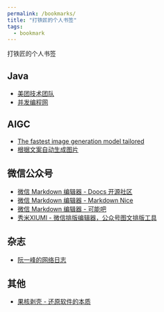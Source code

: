 ```yaml
---
permalink: /bookmarks/
title: "打铁匠的个人书签"
tags:
  - bookmark
---
```


打铁匠的个人书签

<!--more-->

## Java

- [美团技术团队](https://tech.meituan.com/)
- [并发编程网](http://ifeve.com/)

## AIGC

- [The fastest image generation model tailored](https://replicate.com/black-forest-labs/flux-schnell)
- [根据文案自动生成图片](https://app.napkin.ai/)


## 微信公众号

- [微信 Markdown 编辑器 - Doocs 开源社区](https://doocs.github.io/md/)
- [微信 Markdown 编辑器 - Markdown Nice](https://md.bytenote.net/)
- [微信 Markdown 编辑器 - 可能吧](https://knb.im/mp/)
- [秀米XIUMI - 微信排版编辑器，公众号图文排版工具](https://xiumi.us/)

## 杂志

- [阮一峰的网络日志](https://www.ruanyifeng.com/blog/)

## 其他

- [果核剥壳 - 还原软件的本质](https://www.ghxi.com/)